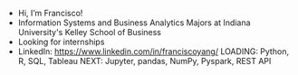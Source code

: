 -  Hi, I’m Francisco!
-  Information Systems and Business Analytics Majors at Indiana University's Kelley School of Business
-  Looking for internships 
-  LinkedIn: https://www.linkedin.com/in/franciscoyang/
LOADING: Python, R, SQL, Tableau
NEXT: Jupyter, pandas, NumPy, Pyspark, REST API
